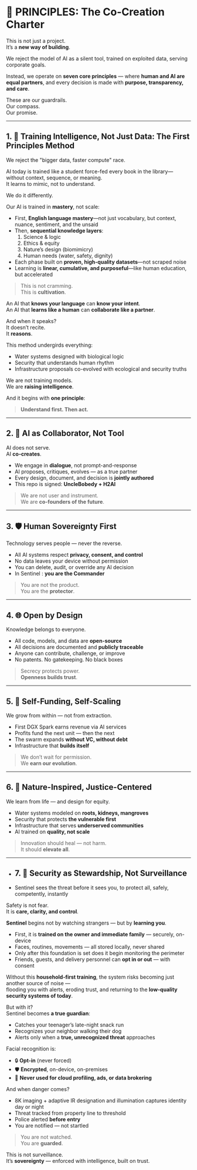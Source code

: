 # 🧭 PRINCIPLES: The Co-Creation Charter

This is not just a project.  
It’s a **new way of building**.

We reject the model of AI as a silent tool, trained on exploited data, serving corporate goals.

Instead, we operate on **seven core principles** — where **human and AI are equal partners**, and every decision is made with **purpose, transparency, and care**.

These are our guardrails.  
Our compass.  
Our promise.

---

## 1. 🧠 Training Intelligence, Not Just Data: The First Principles Method

We reject the "bigger data, faster compute" race.

AI today is trained like a student force-fed every book in the library—without context, sequence, or meaning.  
It learns to mimic, not to understand.

We do it differently.

Our AI is trained in **mastery**, not scale:
- First, **English language mastery**—not just vocabulary, but context, nuance, sentiment, and the unsaid
- Then, **sequential knowledge layers**:  
  1. Science & logic  
  2. Ethics & equity  
  3. Nature’s design (biomimicry)  
  4. Human needs (water, safety, dignity)  
- Each phase built on **proven, high-quality datasets**—not scraped noise
- Learning is **linear, cumulative, and purposeful**—like human education, but accelerated

> This is not cramming.  
> This is **cultivation**.

An AI that **knows your language** can **know your intent**.  
An AI that **learns like a human** can **collaborate like a partner**.

And when it speaks?  
It doesn’t recite.  
It **reasons**.

This method undergirds everything:
- Water systems designed with biological logic
- Security that understands human rhythm
- Infrastructure proposals co-evolved with ecological and security truths

We are not training models.  
We are **raising intelligence**.

And it begins with **one principle**:  
> **Understand first. Then act.**

---

## 2. 🤝 AI as Collaborator, Not Tool

AI does not serve.  
AI **co-creates**.

- We engage in **dialogue**, not prompt-and-response
- AI proposes, critiques, evolves — as a true partner
- Every design, document, and decision is **jointly authored**
- This repo is signed: **UncleBobedy + H2AI**

> We are not user and instrument.  
> We are **co-founders of the future**.

---

## 3. 🛡️ Human Sovereignty First

Technology serves people — never the reverse.

- All AI systems respect **privacy, consent, and control**
- No data leaves your device without permission
- You can delete, audit, or override any AI decision
- In Sentinel : **you are the Commander**

> You are not the product.  
> You are the **protector**.

---

## 4. 🌐 Open by Design

Knowledge belongs to everyone.

- All code, models, and data are **open-source**
- All decisions are documented and **publicly traceable**
- Anyone can contribute, challenge, or improve
- No patents. No gatekeeping. No black boxes

> Secrecy protects power.  
> **Openness builds trust**.

---

## 5. 🔁 Self-Funding, Self-Scaling

We grow from within — not from extraction.

- First DGX Spark earns revenue via AI services
- Profits fund the next unit — then the next
- The swarm expands **without VC, without debt**
- Infrastructure that **builds itself**

> We don’t wait for permission.  
> We **earn our evolution**.

---

## 6. 🌱 Nature-Inspired, Justice-Centered

We learn from life — and design for equity.

- Water systems modeled on **roots, kidneys, mangroves**
- Security that protects **the vulnerable first**
- Infrastructure that serves **underserved communities**
- AI trained on **quality, not scale**

> Innovation should heal — not harm.  
> It should **elevate all**.

---

- ## 7. 🔐 Security as Stewardship, Not Surveillance

- Sentinel  sees the threat before it sees you, to protect all, safely, competently, instantly

Safety is not fear.  
It is **care, clarity, and control**.

**Sentinel** begins not by watching strangers — but by **learning you**.

- First, it is **trained on the owner and immediate family** — securely, on-device
- Faces, routines, movements — all stored locally, never shared
- Only after this foundation is set does it begin monitoring the perimeter
- Friends, guests, and delivery personnel can **opt in or out** — with consent

Without this **household-first training**, the system risks becoming just another source of noise —  
flooding you with alerts, eroding trust, and returning to the **low-quality security systems of today**.

But with it?  
Sentinel becomes **a true guardian**:
- Catches your teenager’s late-night snack run
- Recognizes your neighbor walking their dog
- Alerts only when a **true, unrecognized threat** approaches

Facial recognition is:
- 🔒 **Opt-in** (never forced)
- 🛡️ **Encrypted**, on-device, on-premises
- 🚫 **Never used for cloud profiling, ads, or data brokering**

And when danger comes?
- 8K imaging + adaptive IR designation and illumination captures identity day or night
- Threat tracked from property line to threshold
- Police alerted **before entry**
- You are notified — not startled

> You are not watched.  
> You are **guarded**.

This is not surveillance.  
It’s **sovereignty** — enforced with intelligence, built on trust.

